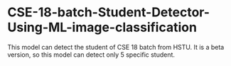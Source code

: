 # CSE-18-batch-Student-Detector-Using-ML-image-classification
This model can detect the student of CSE 18 batch from HSTU. 
It is a beta version, so this model can detect only 5 specific student. 

